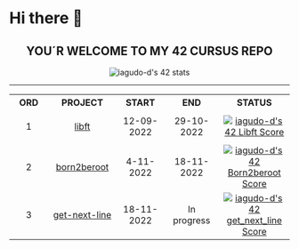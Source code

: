 # Hi there 👋

<!--
**iagudo-d/iagudo-d** is a ✨ _special_ ✨ repository because its `README.md` (this file) appears on your GitHub profile.

Here are some ideas to get you started:

- 🔭 I’m currently working on ...
- 🌱 I’m currently learning ...
- 👯 I’m looking to collaborate on ...
- 🤔 I’m looking for help with ...
- 💬 Ask me about ...
- 📫 How to reach me: ...
- 😄 Pronouns: ...
- ⚡ Fun fact: ...
-->

<div align="center">
    	<h2>YOU´R WELCOME TO MY 42 CURSUS REPO</h2>
	<a>
		<img src="https://badge42.vercel.app/api/v2/cl9rdmy0a01200fmjpfovzlpl/stats?cursusId=21&coalitionId=64" alt="iagudo-d's 42 stats" />
	</a>
</div>

-------------------------------------------------------------

<div align="center">
	<table>
		<tr>
			<th width="200px" align="center">ORD</td>
			<th width="200px" align="center">PROJECT</td>
			<th width="200px" align="center">START</td>
			<th width="200px" align="center">END</td>
			<th width="200px" align="center">STATUS</td>
		</tr>
		<tr>
			<td align="center">1</td>
			<td align="center">
				<a href="https://github.com/iagudo-d/01_libft">libft</a>
			</td>
			<td align="center">12-09-2022</td>
			<td align="center">29-10-2022</td>
			<td align="center" vertical-align="top" height="60px" >
	    			<a href="https://github.com/JaeSeoKim/badge42">
					<img src="https://badge42.vercel.app/api/v2/cl9rdmy0a01200fmjpfovzlpl/project/2788703" alt="iagudo-d's 42 Libft Score" />
				</a>
            		</td>
		</tr>
		<tr>
			<td align="center">2</td>
			<td align="center">
				<a href="https://github.com/iagudo-d/born2beroot">born2beroot</a>
			</td>
			<td align="center">4-11-2022</td>
			<td align="center">18-11-2022</td>
			<td align="center" vertical-align="top" height="60px" >
				<a href="https://github.com/JaeSeoKim/badge42">
					<img src="https://badge42.vercel.app/api/v2/cl9rdmy0a01200fmjpfovzlpl/project/2873905" alt="iagudo-d's 42 Born2beroot Score" />
				</a>
            		</td>
		</tr>
		<tr>
			<td align="center">3</td>
			<td align="center">
				<a href="">get-next-line</a>
			</td>
			<td align="center">18-11-2022</td>
			<td align="center">In progress</td>
			<td align="center" vertical-align="top" height="60px" >
				<a href="https://github.com/JaeSeoKim/badge42">
					<img src="https://badge42.vercel.app/api/v2/cl9rdmy0a01200fmjpfovzlpl/project/2883987" alt="iagudo-d's 42 get_next_line Score" />
				</a>
            		</td>
		</tr>
	</table>
</div>
